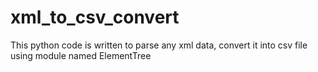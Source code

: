 # xml_to_csv_convert
This python code is written to parse any xml data, convert it into csv file using module named ElementTree
